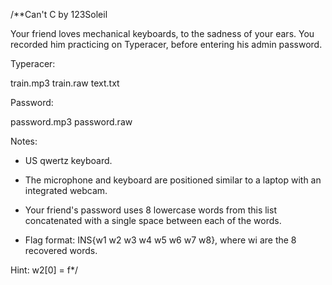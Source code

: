 /**Can't C
by 123Soleil

Your friend loves mechanical keyboards, to the sadness of your ears. You recorded him practicing on Typeracer, before entering his admin password.

Typeracer:

train.mp3 train.raw text.txt

Password:

password.mp3 password.raw

Notes:

* US qwertz keyboard.

* The microphone and keyboard are positioned similar to a laptop with an integrated webcam.  

* Your friend's password uses 8 lowercase words from this list concatenated with a single space between each of the words.

* Flag format: INS{w1 w2 w3 w4 w5 w6 w7 w8}, where wi are the 8 recovered words.

Hint: w2[0] = f*/
